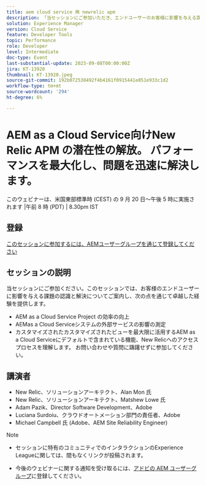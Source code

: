 ```yaml
---
title: aem cloud service 用 newrelic apm
description: 「当セッションにご参加いただき、エンドユーザーのお客様に影響を与える課題の認識と解決、AEMas a Cloud Serviceプロジェクトの効率化、AEMas a Cloud Serviceシステムの外部サービスの影響の測定、カスタマイズされたビューの最大限の活用による卓越した経験の確保をご案内します。 AEM as a Cloud Serviceにデフォルトで含まれている機能である、New Relicへのアクセスプロセスを確認します。 お問い合わせや質問には躊躇せずにご相談ください」
solution: Experience Manager
version: Cloud Service
feature: Developer Tools
topic: Performance
role: Developer
level: Intermediate
doc-type: Event
last-substantial-update: 2023-09-08T00:00:00Z
jira: KT-13920
thumbnail: KT-13920.jpeg
source-git-commit: 192b072538492f4b4161f0915441e851e933c1d2
workflow-type: tm+mt
source-wordcount: '294'
ht-degree: 6%

---
```



# AEM as a Cloud Service向けNew Relic APM の潜在性の解放。 パフォーマンスを最大化し、問題を迅速に解決します。

このウェビナーは、米国東部標準時 (CEST) の 9 月 20 日～午後 5 時に実施されます |午前 8 時 (PDT) | 8.30pm IST

## 登録

[このセッションに参加するには、AEMユーザーグループを通じて登録してください](https://aem-augs.adobe.com/events/details/adobe-experience-manager-aem-learning-chapter-presents-harness-the-power-of-new-relic-apm-for-aem-as-a-cloud-service-boost-performance-amp-rapid-issue-fix/)

## セッションの説明

当セッションにご参加ください。このセッションでは、お客様のエンドユーザーに影響を与える課題の認識と解決についてご案内し、次の点を通じて卓越した経験を提供します。

* AEM as a Cloud Service Project の効率の向上
* AEMas a Cloud Serviceシステムの外部サービスの影響の測定
* カスタマイズされたカスタマイズされたビューを最大限に活用するAEM as a Cloud Serviceにデフォルトで含まれている機能、New Relicへのアクセスプロセスを理解します。 お問い合わせや質問に躊躇せずに参加してください。

## 講演者

* New Relic、ソリューションアーキテクト、Alan Mon 氏
* New Relic、ソリューションアーキテクト、Matshew Lowe 氏
* Adam Pazik、Director Software Development、Adobe
* Luciana Surdoiu、クラウドオートメーション部門の責任者、Adobe
* Michael Campbell 氏 (Adobe、AEM Site Reliability Engineer)

>[!NOTE]
>
>* セッションに特有のコミュニティでのインタラクションのExperience Leagueに関しては、間もなくリンクが投稿されます。
>
>* 今後のウェビナーに関する通知を受け取るには、[アドビの AEM ユーザーグループ](https://aem-augs.adobe.com/)に登録してください。

